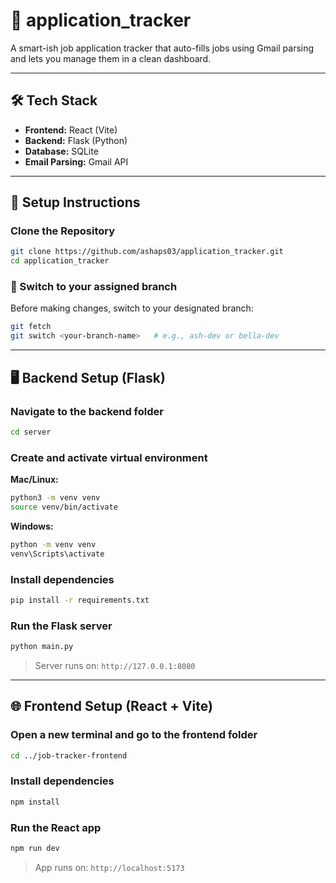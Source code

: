 # 📌 application_tracker

A smart-ish job application tracker that auto-fills jobs using Gmail parsing and lets you manage them in a clean dashboard.

---

## 🛠️ Tech Stack

- **Frontend:** React (Vite)
- **Backend:** Flask (Python)
- **Database:** SQLite
- **Email Parsing:** Gmail API 

---

## 🔧 Setup Instructions

### Clone the Repository

```bash
git clone https://github.com/ashaps03/application_tracker.git
cd application_tracker
```

### 🚨 Switch to your assigned branch

Before making changes, switch to your designated branch:

```bash
git fetch
git switch <your-branch-name>   # e.g., ash-dev or bella-dev
```

---

## 🖥️ Backend Setup (Flask)

### Navigate to the backend folder

```bash
cd server
```

### Create and activate virtual environment

**Mac/Linux:**
```bash
python3 -m venv venv
source venv/bin/activate
```

**Windows:**
```bash
python -m venv venv
venv\Scripts\activate
```

### Install dependencies

```bash
pip install -r requirements.txt
```

### Run the Flask server

```bash
python main.py
```

> Server runs on: `http://127.0.0.1:8080`

---

## 🌐 Frontend Setup (React + Vite)

### Open a new terminal and go to the frontend folder

```bash
cd ../job-tracker-frontend
```

### Install dependencies

```bash
npm install
```

### Run the React app

```bash
npm run dev
```

> App runs on: `http://localhost:5173`